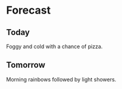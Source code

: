 # Forecast
## Today
Foggy and cold with a chance of pizza.
## Tomorrow
Morning rainbows followed by light showers.
